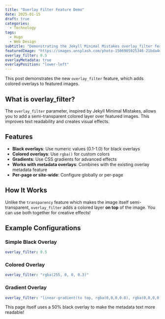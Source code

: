```yaml
---
title: "Overlay Filter Feature Demo"
date: 2025-01-15
draft: true
categories:
  - Technology
tags:
  - Hugo
  - Web Design
subtitle: "Demonstrating the Jekyll Minimal Mistakes overlay_filter feature"
featuredImage: "https://images.unsplash.com/photo-1506905925346-21bda4d32df4?w=1200"
overlay_filter: 0.5
overlayMetadata: true
overlayPosition: "lower-left"
---
```


This post demonstrates the new `overlay_filter` feature, which adds colored overlays to featured images.

## What is overlay_filter?

The `overlay_filter` parameter, inspired by Jekyll Minimal Mistakes, allows you to add a semi-transparent colored layer over featured images. This improves text readability and creates visual effects.

## Features

- **Black overlays**: Use numeric values (0.1-1.0) for black overlays
- **Colored overlays**: Use `rgba()` for custom colors
- **Gradients**: Use CSS gradients for advanced effects
- **Works with metadata overlays**: Combines with the existing overlay metadata feature
- **Per-page or site-wide**: Configure globally or per-page

## How It Works

Unlike the `transparency` feature which makes the image itself semi-transparent, `overlay_filter` adds a colored layer **on top** of the image. You can use both together for creative effects!

## Example Configurations

### Simple Black Overlay
```yaml
overlay_filter: 0.5
```

### Colored Overlay
```yaml
overlay_filter: "rgba(255, 0, 0, 0.3)"
```

### Gradient Overlay
```yaml
overlay_filter: "linear-gradient(to top, rgba(0,0,0,0.8), rgba(0,0,0,0))"
```

This page itself uses a 50% black overlay to make the metadata text more readable!
